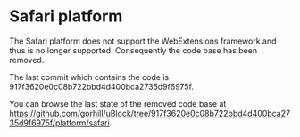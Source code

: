 # Safari platform

The Safari platform does not support the WebExtensions
framework and thus is no longer supported. Consequently
the code base has been removed.

The last commit which contains the code is
917f3620e0c08b722bbd4d400bca2735d9f6975f.

You can browse the last state of the removed code base at
<https://github.com/gorhill/uBlock/tree/917f3620e0c08b722bbd4d400bca2735d9f6975f/platform/safari>.
